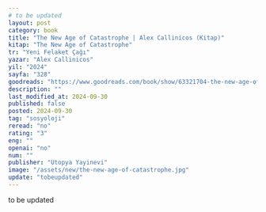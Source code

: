 ```yaml
---
# to be updated
layout: post
category: book
title: "The New Age of Catastrophe | Alex Callinicos (Kitap)"
kitap: "The New Age of Catastrophe"
tr: "Yeni Felaket Çağı"
yazar: "Alex Callinicos"
yil: "2024"
sayfa: "328"
goodreads: "https://www.goodreads.com/book/show/63321704-the-new-age-of-catastrophe"
description: ""
last_modified_at: 2024-09-30
published: false
posted: 2024-09-30
tag: "sosyoloji"
reread: "no"
rating: "3"
eng: ""
openai: "no"
num: ""
publisher: "Utopya Yayinevi"
image: "/assets/new/the-new-age-of-catastrophe.jpg"
update: "tobeupdated"
---
```


to be updated

